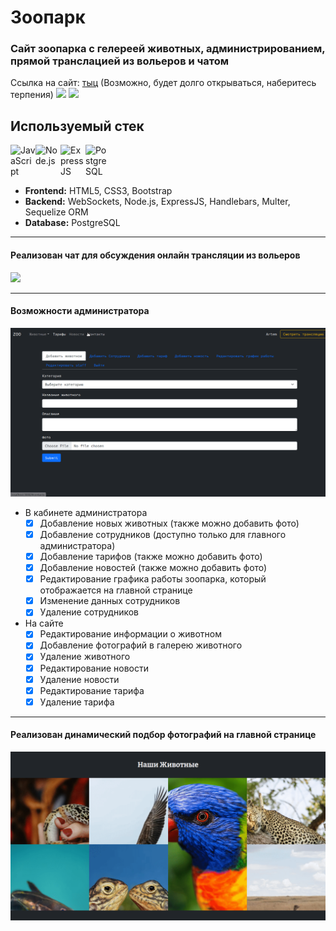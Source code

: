 # Зоопарк
### Сайт зоопарка с гелереей животных, администрированием, прямой транслацией из вольеров и чатом
Ссылка на сайт: [тыц](deploy) (Возможно, будет долго открываться, наберитесь терпения)
![](/readme-assets/main.gif)
![](/readme-assets/animal.gif)

## Используемый стек

 [<img align="left" alt="JavaScript" width="40px" src="https://img.icons8.com/color/48/000000/javascript--v1.png" />][github]
 [<img align="left" alt="Node.js" width="40px" src="https://img.icons8.com/color/48/000000/nodejs.png" />][github]
 [<img align="left" alt="ExpressJS" width="40px" src="https://img.icons8.com/color/50/000000/whatsapp--v1.png" />][github]
 [<img align="left" alt="PostgreSQL" width="40px" src="https://img.icons8.com/color/48/000000/postgreesql.png" />][github]
 
 <br/>
 <br/>
 <br/>
 
 - **Frontend:** HTML5, CSS3, Bootstrap
 - **Backend:** WebSockets, Node.js, ExpressJS, Handlebars, Multer, Sequelize ORM
 - **Database:** PostgreSQL

---
#### Реализован чат для обсуждения онлайн трансляции из вольеров
![](/readme-assets/chat.gif)

---
#### Возможности администратора
![](/readme-assets/admin-cabinet.gif)

- В кабинете администратора
    - [X] Добавление новых животных (также можно добавить фото)
    - [X] Добавление сотрудников (доступно только для главного администратора)
    - [X] Добавление тарифов (также можно добавить фото)
    - [X] Добавление новостей (также можно добавить фото)
    - [X] Редактирование графика работы зоопарка, который отображается на главной странице
    - [X] Изменение данных сотрудников
    - [X] Удаление сотрудников

- На сайте
    - [X] Редактирование информации о животном
    - [X] Добавление фотографий в галерею животного
    - [X] Удаление животного
    - [X] Редактирование новости
    - [X] Удаление новости
    - [X] Редактирование тарифа
    - [X] Удаление тарифа

---
#### Реализован динамический подбор фотографий на главной странице
![](/readme-assets/random-photos.gif)


[github]: https://github.com/shvartem/zoo
[deploy]: https://zoo-deploy.herokuapp.com
